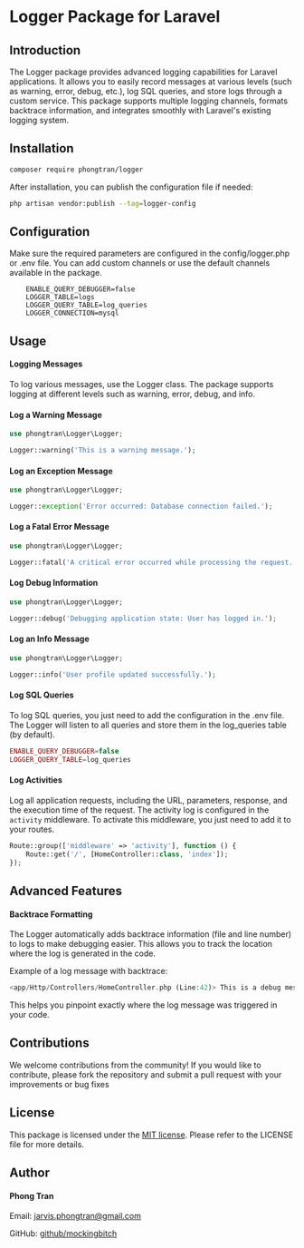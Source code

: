 # Logger Package for Laravel

## Introduction
The Logger package provides advanced logging capabilities for Laravel applications. It allows you to easily record messages at various levels (such as warning, error, debug, etc.), log SQL queries, and store logs through a custom service. This package supports multiple logging channels, formats backtrace information, and integrates smoothly with Laravel's existing logging system.

## Installation
```bash
composer require phongtran/logger
```
After installation, you can publish the configuration file if needed:
```bash
php artisan vendor:publish --tag=logger-config
```

## Configuration

Make sure the required parameters are configured in the config/logger.php or .env file. You can add custom channels or use the default channels available in the package.

```.env
    ENABLE_QUERY_DEBUGGER=false
    LOGGER_TABLE=logs
    LOGGER_QUERY_TABLE=log_queries
    LOGGER_CONNECTION=mysql
```

## Usage
#### Logging Messages
To log various messages, use the Logger class. The package supports logging at different levels such as warning, error, debug, and info.

#### Log a Warning Message

```php
use phongtran\Logger\Logger;

Logger::warning('This is a warning message.');
```

#### Log an Exception Message

```php
use phongtran\Logger\Logger;

Logger::exception('Error occurred: Database connection failed.');
```
#### Log a Fatal Error Message

```php
use phongtran\Logger\Logger;

Logger::fatal('A critical error occurred while processing the request.');
```

#### Log Debug Information

```php
use phongtran\Logger\Logger;

Logger::debug('Debugging application state: User has logged in.');
```

#### Log an Info Message

```php
use phongtran\Logger\Logger;

Logger::info('User profile updated successfully.');
```

#### Log SQL Queries
To log SQL queries, you just need to add the configuration in the .env file. The Logger will listen to all queries and store them in the log_queries table (by default).

```php
ENABLE_QUERY_DEBUGGER=false
LOGGER_QUERY_TABLE=log_queries
```

#### Log Activities
Log all application requests, including the URL, parameters, response, and the execution time of the request. The activity log is configured in the `activity` middleware. To activate this middleware, you just need to add it to your routes.

```php
Route::group(['middleware' => 'activity'], function () {
    Route::get('/', [HomeController::class, 'index']);
});
```

## Advanced Features
#### Backtrace Formatting

The Logger automatically adds backtrace information (file and line number) to logs to make debugging easier. This allows you to track the location where the log is generated in the code.

Example of a log message with backtrace:

```php
<app/Http/Controllers/HomeController.php (Line:42)> This is a debug message.
```

This helps you pinpoint exactly where the log message was triggered in your code.

## Contributions
We welcome contributions from the community! If you would like to contribute, please fork the repository and submit a pull request with your improvements or bug fixes

## License
This package is licensed under the [MIT license](https://opensource.org/licenses/MIT). Please refer to the LICENSE file for more details.

## Author
#### Phong Tran
Email: [jarvis.phongtran@gmail.com](https://github.com/mockingbitch)

GitHub: [github/mockingbitch](https://github.com/mockingbitch)
